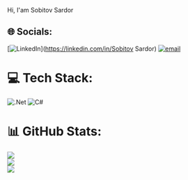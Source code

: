 Hi, I'am Sobitov Sardor


## 🌐 Socials:
[![LinkedIn](https://img.shields.io/badge/LinkedIn-%230077B5.svg?logo=linkedin&logoColor=white)](https://linkedin.com/in/Sobitov Sardor) [![email](https://img.shields.io/badge/Email-D14836?logo=gmail&logoColor=white)](mailto:just.do.it.001800@gmail.com) 

# 💻 Tech Stack:
![.Net](https://img.shields.io/badge/.NET-5C2D91?style=flat-square&logo=.net&logoColor=white) ![C#](https://img.shields.io/badge/c%23-%23239120.svg?style=flat-square&logo=csharp&logoColor=white)
# 📊 GitHub Stats:
![](https://github-readme-stats.vercel.app/api?username=sobitovsardor&theme=shadow_blue&hide_border=false&include_all_commits=true&count_private=true)<br/>
![](https://nirzak-streak-stats.vercel.app/?user=sobitovsardor&theme=shadow_blue&hide_border=false)<br/>
![](https://github-readme-stats.vercel.app/api/top-langs/?username=sobitovsardor&theme=shadow_blue&hide_border=false&include_all_commits=true&count_private=true&layout=compact)

<!-- Proudly created with GPRM ( https://gprm.itsvg.in ) -->
